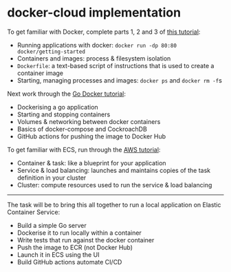 # docker-cloud implementation

To get familiar with Docker, complete parts 1, 2 and 3 of [this tutorial](https://docs.docker.com/get-started/):

- Running applications with docker: `docker run -dp 80:80 docker/getting-started`
- Containers and images: process & filesystem isolation
- `Dockerfile`: a text-based script of instructions that is used to create a container image
- Starting, managing processes and images: `docker ps` and `docker rm -f`s

Next work through the [Go Docker tutorial](https://docs.docker.com/language/golang/):

- Dockerising a go application
- Starting and stopping containers
- Volumes & networking between docker containers
- Basics of docker-compose and CockroachDB
- GitHub actions for pushing the image to Docker Hub

To get familiar with ECS, run through the [AWS tutorial](https://aws.amazon.com/getting-started/hands-on/deploy-docker-containers/):

- Container & task: like a blueprint for your application
- Service & load balancing: launches and maintains copies of the task definition in your cluster
- Cluster: compute resources used to run the service & load balancing

---

The task will be to bring this all together to run a local application on Elastic Container Service:

- Build a simple Go server
- Dockerise it to run locally within a container
- Write tests that run against the docker container
- Push the image to ECR (not Docker Hub)
- Launch it in ECS using the UI
- Build GitHub actions automate CI/CD
